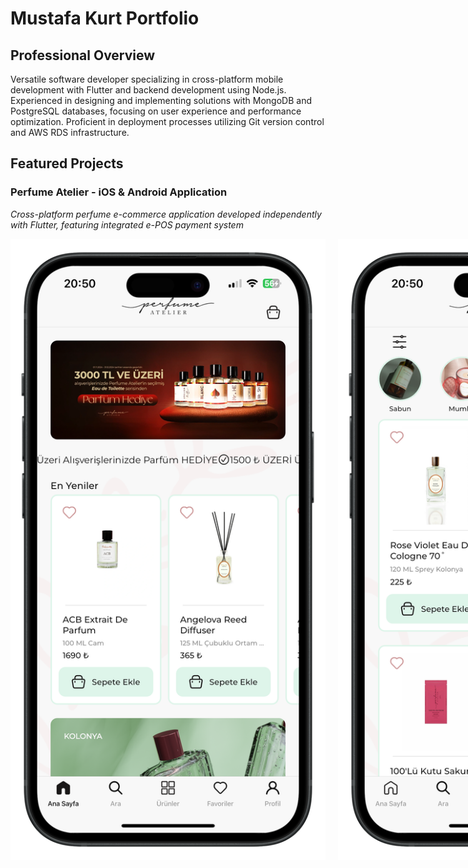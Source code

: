 # Mustafa Kurt Portfolio

## Professional Overview
Versatile software developer specializing in cross-platform mobile development with Flutter and backend development using Node.js. Experienced in designing and implementing solutions with MongoDB and PostgreSQL databases, focusing on user experience and performance optimization. Proficient in deployment processes utilizing Git version control and AWS RDS infrastructure.

## Featured Projects

### Perfume Atelier - iOS & Android Application
*Cross-platform perfume e-commerce application developed independently with Flutter, featuring integrated e-POS payment system*

<div style="display: flex; flex-direction: row; gap: 10px; justify-content: space-between;">
<img src="./assets/perfume_atelier/IMG_2228-portrait.png" style="flex: 1; margin-right: 10px;">
<img src="./assets/perfume_atelier/IMG_2229-portrait.png" style="flex: 1; margin-right: 10px;">
<img src="./assets/perfume_atelier/IMG_2230-portrait.png" style="flex: 1; margin-right: 10px;">
<img src="./assets/perfume_atelier/IMG_2231-portrait.png" style="flex: 1;">


**Technical Infrastructure:**
- Flutter Framework with Clean Architecture
- State Management with GetIt & Provider
- RESTful API Integration
- Firebase Crashlytics & Firebase Analytics
- e-POS Payment System Integration
- FCM Push Notifications

**App Stores:**
- [App Store](https://apps.apple.com/tr/app/perfume-atelier/id6505069260?l=tr)
- [Google Play Store](https://play.google.com/store/apps/details?id=com.osicrew.perfume_atelier&hl=tr)

---

### Nanografi - Backend Development
*Contribution to enterprise-level e-commerce platform*

**Key Contributions:**
- Implementation of robust API endpoints
- Optimization of database queries
- System performance improvements

**Project Link:** [Nanografi](https://nanografi.com)

---

### Tagitag - Mobile Application
*Social media tagging and content management platform*

![Tagitag Screenshot 1](./assets/images/tagitag/screenshot1.png)
![Tagitag Ekran Görüntüsü 2](./assets/images/tagitag/screenshot2.png)

**Technical Details:**
- Flutter/Dart
- BLoC Architecture
- Local Data Storage (Hive)
- Custom Animation Framework
- Media Management
- Social Platform Integration

---

### Para Piyasam - Financial Markets Application
*Real-time financial market tracking and analysis platform*

<div style="display: flex; flex-direction: column; gap: 20px;">
  <div style="display: flex; flex-direction: row; gap: 10px; justify-content: space-between;">
    <img src="./assets/para_piyasam/1.png" style="flex: 1; margin-right: 10px;">
    <img src="./assets/para_piyasam/2.png" style="flex: 1; margin-right: 10px;">
    <img src="./assets/para_piyasam/3.png" style="flex: 1;">
  </div>
  <div style="display: flex; flex-direction: row; gap: 10px; justify-content: space-between;">
    <img src="./assets/para_piyasam/4.png" style="flex: 1; margin-right: 10px;">
    <img src="./assets/para_piyasam/5.png" style="flex: 1; margin-right: 10px;">
    <img src="./assets/para_piyasam/6.png" style="flex: 1;">
  </div>
</div>

**Teknik Mimari:**
- Flutter Framework
- GetX State Management
- Real-Time Data Integration
- Advanced Graphical Libraries
- Secure Local Storage
- Socket.io Integration

---

### Nöbetçi Noter - Location Services Application
*Notary office locator and information system*

![Nöbetçi Noter Screenshot 1](./assets/images/nobetci_noter/screenshot1.png)
![Nöbetçi Noter Ekran Görüntüsü 2](./assets/images/nobetci_noter/screenshot2.png)

**Teknik Altyapı:**
- Flutter Framework
- Google Maps Integration
- Location Services
- RESTful API Integration
- Local Data Management
- Material Design Components

## Technical Expertise

### Development
- Cross-Platform Mobile Development (Flutter)
- App Store Publishing and Certification Process
- Google Play Store Distribution and Publishing Management
- Backend Integration
- API Development
- Linux Bash Scripting
- AWS RDS
- PostgreSQL
- MongoDB
- Node.js
- AWS EC2

### Tools & Technologies
- Version Control (Git)
- CI/CD
- Firebase Services
- Cloud Services
- Analytics Integration

## Contact Information
- E-mail: [mustafakurt98@outlook.com](mailto:mustafakurt98@outlook.com)
- LinkedIn: [Mustafa Kurt](https://linkedin.com/in/mustafakurt98)
- GitHub: [MustafaKurt98](https://github.com/mustafakurt98)
